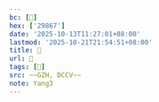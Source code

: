 ```yaml
---
bc: [𩡧]
hex: ['29867']
date: '2025-10-13T11:27:01+08:00'
lastmod: '2025-10-21T21:54:51+08:00'
title: 󰔾
url: 󰔾
tags: [𩡧]
src: ~~GZH, DCCV~~
note: Yang3
---
```

